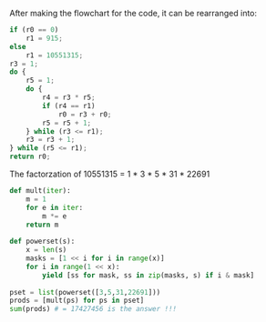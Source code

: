 After making the flowchart for the code, it can be rearranged into:

````javascript
if (r0 == 0)
    r1 = 915;
else
    r1 = 10551315;
r3 = 1;
do {
    r5 = 1;
    do {
        r4 = r3 * r5;
        if (r4 == r1)
            r0 = r3 + r0;
        r5 = r5 + 1;
    } while (r3 <= r1);
    r3 = r3 + 1;
} while (r5 <= r1);
return r0;
````

The factorzation of 10551315 = 1 * 3 * 5 * 31 * 22691

````python
def mult(iter):
    m = 1
    for e in iter:
        m *= e
    return m
    
def powerset(s):
    x = len(s)
    masks = [1 << i for i in range(x)]
    for i in range(1 << x):
        yield [ss for mask, ss in zip(masks, s) if i & mask]
        
pset = list(powerset([3,5,31,22691]))
prods = [mult(ps) for ps in pset]
sum(prods) # = 17427456 is the answer !!!

````


